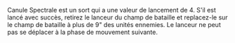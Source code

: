 Canule Spectrale est un sort qui a une valeur de
lancement de 4. S'il est lancé avec succès, retirez
le lanceur du champ de bataille et replacez-le sur le
champ de bataille à plus de 9" des unités ennemies.
Le lanceur ne peut pas se déplacer à la phase de
mouvement suivante.
